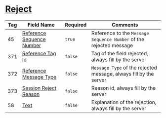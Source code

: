 # [Reject](https://www.onixs.biz/fix-dictionary/4.2/msgType_3_3.html)

| Tag | Field Name | Required | Comments |
|---|---|---|---|
| 45 | [Reference Sequence Number](https://www.onixs.biz/fix-dictionary/4.2/tagNum_45.html) | `true` | Reference to the `Message Sequence Number` of the rejected message |
| 371 | [Reference Tag Id](https://www.onixs.biz/fix-dictionary/4.2/tagNum_371.html) | `false` | Tag of the field rejected, always fill by the server |
| 372 | [Reference Message Type](https://www.onixs.biz/fix-dictionary/4.2/tagNum_372.html) | `false` | `Message Type` of the rejected message, always fill by the server |
| 373 | [Session Reject Reason](https://www.onixs.biz/fix-dictionary/4.2/tagNum_373.html) | `false` | Reason id, always fill by the server |
| 58 | [Text](https://www.onixs.biz/fix-dictionary/4.2/tagNum_58.html) | `false` | Explanation of the rejection, always fill by the server |
